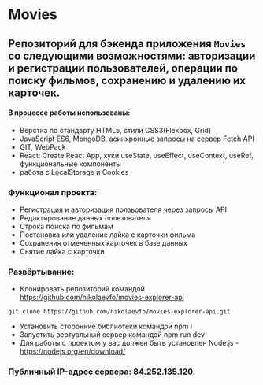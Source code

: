 # Movies
## Репозиторий для бэкенда приложения `Movies` со следующими возможностями: авторизации и регистрации пользователей, операции по поиску фильмов, сохранению и удалению их карточек.

#### В процессе работы использованы:
- Вёрстка по стандарту HTML5, стили CSS3(Flexbox, Grid)
- JavaScript ES6, MongoDB, асинхронные запросы на сервер Fetch API
- GIT, WebPack
- React: Create React App, хуки useState, useEffect, useContext, useRef, функциональные компоненты
- работа с LocalStorage и Cookies

### Функционал проекта:
- Регистрация и авторизация ползьователя через запросы API
- Редактирование данных пользователя
- Строка поиска по фильмам
- Постановка или удаление лайка с карточки фильма
- Сохранения отмеченных карточек в базе данных
- Снятие лайка с карточки

### Развёртывание:
- Клонировать репозиторий командой https://github.com/nikolaevfo/movies-explorer-api
```
git clone https://github.com/nikolaevfo/movies-explorer-api.git
```
- Установить сторонние библиотеки командой npm i
- Запустить вертуальный сервер командой npm run dev
- Для работы с проектом у вас должен быть установлен Node.js - https://nodejs.org/en/download/

### Публичный IP-адрес сервера: 84.252.135.120.
